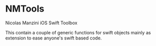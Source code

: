 # NMTools
Nicolas Manzini iOS Swift Toolbox

This contain a couple of generic functions for swift objects mainly as extension to ease anyone's swift based code.
